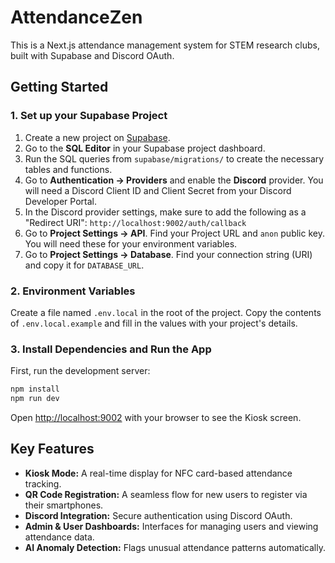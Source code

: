 # AttendanceZen

This is a Next.js attendance management system for STEM research clubs, built with Supabase and Discord OAuth.

## Getting Started

### 1. Set up your Supabase Project

1.  Create a new project on [Supabase](https://supabase.com).
2.  Go to the **SQL Editor** in your Supabase project dashboard.
3.  Run the SQL queries from `supabase/migrations/` to create the necessary tables and functions.
4.  Go to **Authentication -> Providers** and enable the **Discord** provider. You will need a Discord Client ID and Client Secret from your Discord Developer Portal.
5.  In the Discord provider settings, make sure to add the following as a "Redirect URI": `http://localhost:9002/auth/callback`
6.  Go to **Project Settings -> API**. Find your Project URL and `anon` public key. You will need these for your environment variables.
7.  Go to **Project Settings -> Database**. Find your connection string (URI) and copy it for `DATABASE_URL`.

### 2. Environment Variables

Create a file named `.env.local` in the root of the project. Copy the contents of `.env.local.example` and fill in the values with your project's details.

### 3. Install Dependencies and Run the App

First, run the development server:

```bash
npm install
npm run dev
```

Open [http://localhost:9002](http://localhost:9002) with your browser to see the Kiosk screen.

## Key Features

*   **Kiosk Mode:** A real-time display for NFC card-based attendance tracking.
*   **QR Code Registration:** A seamless flow for new users to register via their smartphones.
*   **Discord Integration:** Secure authentication using Discord OAuth.
*   **Admin & User Dashboards:** Interfaces for managing users and viewing attendance data.
*   **AI Anomaly Detection:** Flags unusual attendance patterns automatically.
